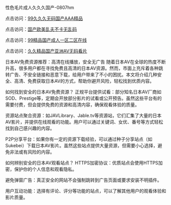 性色毛片成人久久久国产-0807hm

点击访问：<a href="https://heiliaoow5kzm.pages.dev">99久久久无码国产AAA精品</a>

点击访问：<a href="https://heiliaozj3tjd.pages.dev">国产欧美乱夫不卡无乱码</a>

点击访问：<a href="https://heiliaoxqkkct.pages.dev">99精品国产成人一区二区在线</a>

点击访问：<a href="https://heiliaozj3tjd.pages.dev">久久精品国产亚洲AV无码看片</a>

日本AV免费资源推荐：高清在线播放，安全无广告
随着日本AV在全球的热度不断升高，很多用户都在寻找免费且高清的日本AV资源。然而，市面上充斥着各种跳转广告、不安全链接和恶意下载，给用户带来了不小的困扰。本文将介绍几种安全、高清、免费获取日本AV的方式，帮助你避开风险，轻松找到优质内容。

如何找到安全的日本AV免费资源？
正规平台提供试看：部分知名日本AV厂商如SOD、Prestige等，定期会开放部分影片的试看或公开预告。虽然这些平台有的需要付费，但会提供免费的资源和高清内容，确保观看体验的质量。

资源站点聚合资源：如JAVLibrary、Jable.tv等资源站，它们汇集了大量的日本AV影片，并提供在线观看的功能。用户可以通过关键词、女优、番号等方式轻松找到自己感兴趣的内容。

P2P分享平台：如果你有一定的资源下载经验，可以通过种子分享站点（如Sukebei）下载日本AV影片。虽然这些站点提供大量资源，但需要小心选择，避免非法或有风险的内容。

如何辨别安全的日本AV观看站点？
HTTPS加密协议：优质站点会使用HTTPS加密，保护你的个人信息和观看隐私。

避免弹窗广告：真正安全的网站不会强制跳转到广告页面或要求安装不明插件。

用户互动功能：选择有评论、评分等功能的站点，可以了解其他用户的观看体验和影片质量。

<span style="display:none;">[Canonical link](https://github.com/july4562/46522 ）</span>
